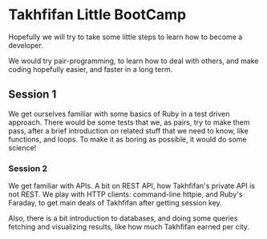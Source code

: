 # Takhfifan Little BootCamp

Hopefully we will try to take some little steps to learn how to become
a developer.

We would try pair-programming, to learn how to deal with others, and
make coding hopefully easier, and faster in a long term.

## Session 1

We get ourselves familiar with some basics of Ruby in a test driven approach.
There would be some tests that we, as pairs, try to make them pass, after a
brief introduction on related stuff that we need to know, like functions,
and loops. To make it as boring as possible, it would do some science!

### Session 2

We get familiar with APIs. A bit on REST API, how Takhfifan's private API
is not REST. We play with HTTP clients: command-line httpie, and Ruby's Faraday,
to get main deals of Takhfifan after getting session key.

Also, there is a bit introduction to databases, and doing some queries
fetching and visualizing results, like how much Takhfifan earned per city.
